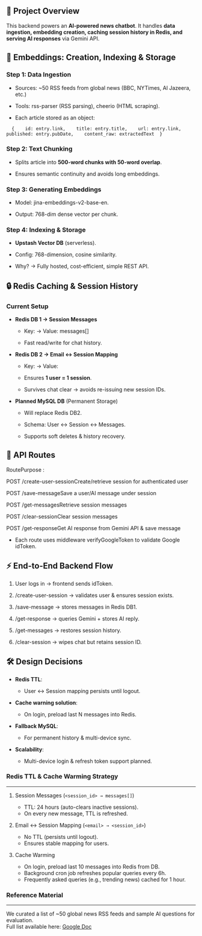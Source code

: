 🚀 Project Overview
-------------------

This backend powers an **AI-powered news chatbot**. It handles **data ingestion, embedding creation, caching session history in Redis, and serving AI responses** via Gemini API.

📰 Embeddings: Creation, Indexing & Storage
-------------------------------------------

### Step 1: Data Ingestion

*   Sources: ~50 RSS feeds from global news (BBC, NYTimes, Al Jazeera, etc.)
    
*   Tools: rss-parser (RSS parsing), cheerio (HTML scraping).
    
*   Each article stored as an object:
    

`   {    id: entry.link,    title: entry.title,    url: entry.link,    published: entry.pubDate,    content_raw: extractedText  }   `

### Step 2: Text Chunking

*   Splits article into **500-word chunks with 50-word overlap**.
    
*   Ensures semantic continuity and avoids long embeddings.
    

### Step 3: Generating Embeddings

*   Model: jina-embeddings-v2-base-en.
    
*   Output: 768-dim dense vector per chunk.
    

### Step 4: Indexing & Storage

*   **Upstash Vector DB** (serverless).
    
*   Config: 768-dimension, cosine similarity.
    
*   Why? → Fully hosted, cost-efficient, simple REST API.
    

🔒 Redis Caching & Session History
----------------------------------

### Current Setup

*   **Redis DB 1 → Session Messages**
    
    *   Key: → Value: messages\[\]
        
    *   Fast read/write for chat history.
        
*   **Redis DB 2 → Email ↔ Session Mapping**
    
    *   Key: → Value:
        
    *   Ensures **1 user = 1 session**.
        
    *   Survives chat clear → avoids re-issuing new session IDs.
        
*   **Planned MySQL DB** (Permanent Storage)
    
    *   Will replace Redis DB2.
        
    *   Schema: User ↔ Session ↔ Messages.
        
    *   Supports soft deletes & history recovery.
        

🔐 API Routes
-------------

RoutePurpose :

POST /create-user-sessionCreate/retrieve session for authenticated user

POST /save-messageSave a user/AI message under session

POST /get-messagesRetrieve session messages

POST /clear-sessionClear session messages

POST /get-responseGet AI response from Gemini API & save message

*   Each route uses middleware verifyGoogleToken to validate Google idToken.
    

⚡ End-to-End Backend Flow
-------------------------

1.  User logs in → frontend sends idToken.
    
2.  /create-user-session → validates user & ensures session exists.
    
3.  /save-message → stores messages in Redis DB1.
    
4.  /get-response → queries Gemini + stores AI reply.
    
5.  /get-messages → restores session history.
    
6.  /clear-session → wipes chat but retains session ID.
    

🛠 Design Decisions
-------------------

*   **Redis TTL**:
    
    *   User ↔ Session mapping persists until logout.
        
*   **Cache warning solution**:
    
    *   On login, preload last N messages into Redis.
        
*   **Fallback MySQL**:
    
    *   For permanent history & multi-device sync.
        
*   **Scalability**:
    
    *   Multi-device login & refresh token support planned.


### Redis TTL & Cache Warming Strategy
------------------------------------------
1. Session Messages (`<session_id> → messages[]`)  
   - TTL: 24 hours (auto-clears inactive sessions).  
   - On every new message, TTL is refreshed.

2. Email ↔ Session Mapping (`<email> → <session_id>`)  
   - No TTL (persists until logout).  
   - Ensures stable mapping for users.

3. Cache Warming  
   - On login, preload last 10 messages into Redis from DB.  
   - Background cron job refreshes popular queries every 6h.  
   - Frequently asked queries (e.g., trending news) cached for 1 hour.
  
### Reference Material  
----------------------
We curated a list of ~50 global news RSS feeds and sample AI questions for evaluation.  
Full list available here: [Google Doc](https://docs.google.com/document/d/1tHGzBD-72pW6NALvXeAVPfZ4KVv1efFI42fWU8g1kc4/edit?usp=sharing)  

